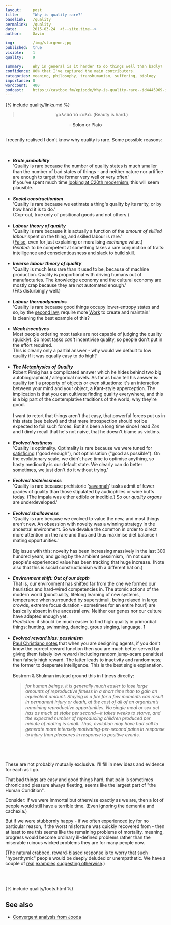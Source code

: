```yaml
---
layout:     post
title:      "Why is quality rare?"
baselink:   /quality
permalink:  /quality
date:       2015-03-24  <!--site.time-->
author:     Gavin

img:        /img/sturgeon.jpg
published:	true
visible: 	1
quality: 	9

summary:    Why in general is it harder to do things well than badly?
confidence:	80% that I've captured the main contributors.
categories: meaning, philosophy, transhumanism, suffering, biology
importance: 8
wordcount:	400
podcast: 	https://castbox.fm/episode/Why-is-quality-rare--id4445969-id407530093?country=gb
---
```



{%	include quality/links.md		%}



<center>
	<blockquote>χαλεπὰ τὰ καλά. (Beauty is hard.)</blockquote>
	– Solon or Plato
</center>

<br>

I recently realised I don't know why quality is rare. Some possible reasons:<br><br><br>


<ul>

<li>  
	<span style="font-weight: bold">
		<i>Brute probability</i><br>
	</span>
	'Quality is rare because the number of quality states is much smaller than the number of bad states of things - and neither nature nor artifice are enough to target the former very well or very often.'<br> If you've spent much time <a href="{{alea}}">looking at C20th modernism</a>, this will seem plausible.
</li><br>

<li> 
	<span style="font-weight: bold">
		<i>Social constructionism</i><br>
	</span>
	'Quality is rare because we estimate a thing's quality by its rarity, or by how hard it is to do.'<br> 
	(Cop-out, true only of positional goods and not others.)
</li><br>

<li>
	<span style="font-weight: bold">
		<i>Labour theory of quality</i><br>
	</span>
	'Quality is rare because it is actually a function of the <i>amount of skilled labour</i> spent on the thing, and skilled labour is rare.' <br>
	(<a href="{{cltv}}">False</a>, even for just explaining or moralising <i>exchange</i> value.)<br>
	<i>Related</i>: to be competent at something takes a rare conjunction of traits: intelligence and conscientiousness and slack to build skill.
</li><br>


<li>
	<span style="font-weight: bold">
		<i>Inverse labour theory of quality</i><br>
	</span>
	'Quality is much less rare than it used to be, because of machine production. Quality is proportional with driving humans out of manufacturies. The knowledge economy and the cultural economy are mostly crap because they are not automated enough.' <br>
	(Fits disturbingly well.)
</li><br>

<li>  
	<span style="font-weight: bold">
		<i>Labour thermodynamics</i><br>
	</span>
	'Quality is rare because good things occupy lower-entropy states and so, by the <a href="{{law2}}">second law</a>, require more <a href="{{work}}">Work</a> to create and maintain.'<br> 
	Is cleaning the best example of this?
</li><br>

<li>  
	<span style="font-weight: bold">
		<i>Weak incentives</i><br>
	</span>
	Most people ordering most tasks are not capable of judging the quality (quickly). So most tasks <i>can't</i> incentivise quality, so people don't put in the effort required.<br>
	<!--  -->
	This is clearly only a partial answer - why would we default to low quality if it was equally easy to do high?
</li><br>


<li>  
	<span style="font-weight: bold">
		<i>The Metaphysics of Quality</i><br>
	</span>
	Robert Pirsig has a complicated answer which he hides behind two big autobiographical / allegorical novels. As far as I can tell his answer is: quality isn't a property of objects or even situations: it's an interaction between your mind and your object, a Kant-style apperception. The implication is that you can cultivate finding quality everywhere, and this is a big part of the contemplative traditions of the world; why they're good. 
	<br><br>
	I want to retort that things aren't that easy, that powerful forces put us in this state (see below) and that mere introspection should not be expected to foil such forces. But it's been a long time since I read <i>Zen</i> and I dimly recall that he's not naive, that he doesn't blame us victims.
</li><br>

<li>
	<span style="font-weight: bold">
		<i>Evolved hastiness</i><br>
	</span>
	'Quality is optimality. Optimality is rare because we were tuned for <a href="{{satis}}">satisficing</a> ("good enough"), not optimisation ("good as possible"). On the evolutionary scale, we didn't have time to optimise anything, so hasty mediocrity is our default state. We clearly can do better sometimes, we just don't do it without trying.'
</li><br>

<li>
	<span style="font-weight: bold">
		<i>Evolved tastelessness</i><br>
	</span>
	'Quality is rare because prehistoric '<a href="{{eea}}">savannah</a>' tasks admit of fewer grades of quality than those stipulated by audiophiles or wine buffs today.  (The impala was either edible or inedible.) So our <i>quality organs</i> are underdeveloped.'
</li><br>

<li>
	<span style="font-weight: bold">
		<i>Evolved shallowness</i><br>
	</span>
	'Quality is rare because we evolved to value the new, and most things aren't new. An obsession with novelty was a winning strategy in the ancestral environment. So we devalue the common in order to direct more attention on the rare and thus and thus maximise diet balance / mating opportunities.'
	<br><br>
	Big issue with this: novelty has been increasing massively in the last 300 hundred years, and going by the ambient pessimism, I'm not sure people's experienced value has been tracking that huge increase. (Note also that this is social constructionism with a different hat on.)
</li><br>

<li>
	<span style="font-weight: bold">
		<i>Environment shift: Out of our depth</i><br>
	</span>
	That is, our environment has shifted far from the one we formed our heuristics and hard-wired competencies in. The atomic actions of the modern world (punctuality, lifelong learning of new systems, temperance when surrounded by superstimuli, being relaxed in large crowds, extreme focus duration - sometimes for an entire hour!) are basically absent in the ancestral env. Neither our genes nor our culture have adapted enough yet.<br>
	<i>Prediction</i>: it should be much easier to find high quality in primordial things: hunting, swimming, dancing, group singing, language. <a href="#fn:1" id="fnref:1">1</a>
</li><br>


<li>
	<span style="font-weight: bold">
		<i>Evolved reward bias: pessimism</i><br>
	</span>
	<a href="{{christ}}">Paul Christiano notes</a> that when you are designing agents, if you don't know the correct reward function then you are much better served by giving them falsely low reward (including random jump-scare penalties) than falsely high reward. The latter leads to inactivity and randomness; the former to desperate intelligence. This is the best single explanation.<br><br>
<!--  -->
	Bostrom & Shulman instead ground this in fitness directly:
	<blockquote>
		<i>
			for human beings, it is generally much easier to lose large amounts of reproductive fitness in a short time than to gain an equivalent amount. Staying in a fire for a few moments can result in permanent injury or death, at the cost of all of an organism’s remaining reproductive opportunities. No single meal or sex act has as much at stake per second—it takes weeks to starve, and the expected number of reproducing children produced per minute of mating is small. Thus, evolution may have had call to generate more intensely motivating-per-second pains in response to injury than pleasures in response to positive events.
		</i>
	</blockquote>
</li><br>


</ul>

<br>

These are not probably mutually exclusive. I'll fill in new ideas and evidence for each as I go.


That bad things are easy and good things hard, that pain is sometimes chronic and pleasure always fleeting, seems like the largest part of "the Human Condition". 

Consider: if we were immortal but otherwise exactly as we are, then a lot of people would still have a terrible time. (Even ignoring the dementia and cachexia.) 

But if we were stubbornly happy - if we often experienced joy for no particular reason, if the worst misfortune was quickly recovered from - then at least to me this seems like the remaining problems of mortality, meaning, progress would become ordinary ill-defined problems rather than the miserable ruinous wicked problems they are for many people now. 

(The natural crabbed, reward-biased response is to worry that such "hyperthymic" people would be deeply deluded or unempathetic. We have a couple of <a href="{{sand}}">real</a> <a href="{{jo}}">examples</a> <a href="{{hyp}}">suggesting otherwise</a>.)

<br><br>


{%	include quality/foots.html 	%}


## See also

* [Convergent analysis from Jooda](https://bewrong.substack.com/p/more-good-things)